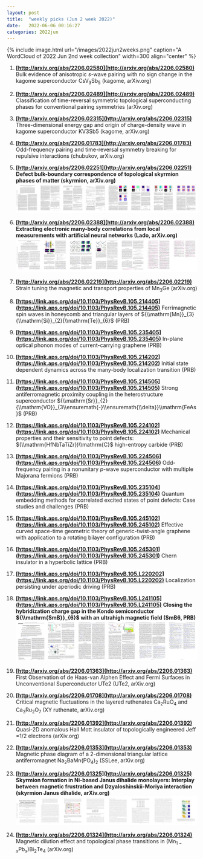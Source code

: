 ```yaml
---
layout: post
title:  "weekly picks (Jun 2 week 2022)"
date:   2022-06-06 00:16:27
categories: 2022jun
---
```


{% include image.html url="/images/2022jun2weeks.png" caption="A WordCloud of 2022 Jun 2nd week collection" width=300 align="center" %}



1. **[http://arxiv.org/abs/2206.02580](http://arxiv.org/abs/2206.02580)** Bulk evidence of anisotropic $s$-wave pairing with no sign change in the kagome superconductor CsV$_3$Sb$_5$ (kagome, arXiv.org)

1. **[http://arxiv.org/abs/2206.02489](http://arxiv.org/abs/2206.02489)** Classification of time-reversal symmetric topological superconducting phases for conventional pairing symmetries (arXiv.org)

1. **[http://arxiv.org/abs/2206.02315](http://arxiv.org/abs/2206.02315)** Three-dimensional energy gap and origin of charge-density wave in kagome superconductor KV3Sb5 (kagome, arXiv.org)

1. **[http://arxiv.org/abs/2206.01783](http://arxiv.org/abs/2206.01783)** Odd-frequency pairing and time-reversal symmetry breaking for repulsive interactions (chubukov, arXiv.org)

1. **[http://arxiv.org/abs/2206.02251](http://arxiv.org/abs/2206.02251)** **Defect bulk-boundary correspondence of topological skyrmion phases of matter (skyrmion, arXiv.org)** ![](/images/2206.02251.pdf.jpg)

1. **[http://arxiv.org/abs/2206.02388](http://arxiv.org/abs/2206.02388)** **Extracting electronic many-body correlations from local measurements with artificial neural networks (Lado, arXiv.org)** ![](/images/2206.02388.pdf.jpg)

1. **[http://arxiv.org/abs/2206.02219](http://arxiv.org/abs/2206.02219)** Strain tuning the magnetic and transport properties of Mn$_3$Ge (arXiv.org)



1. **[https://link.aps.org/doi/10.1103/PhysRevB.105.214405](https://link.aps.org/doi/10.1103/PhysRevB.105.214405)** Ferrimagnetic spin waves in honeycomb and triangular layers of ${\\mathrm{Mn}}_{3}{\\mathrm{Si}}_{2}{\\mathrm{Te}}_{6}$ (PRB)

1. **[https://link.aps.org/doi/10.1103/PhysRevB.105.235405](https://link.aps.org/doi/10.1103/PhysRevB.105.235405)** In-plane optical phonon modes of current-carrying graphene (PRB)

1. **[https://link.aps.org/doi/10.1103/PhysRevB.105.214202](https://link.aps.org/doi/10.1103/PhysRevB.105.214202)** Initial state dependent dynamics across the many-body localization transition (PRB)

1. **[https://link.aps.org/doi/10.1103/PhysRevB.105.214505](https://link.aps.org/doi/10.1103/PhysRevB.105.214505)** Strong antiferromagnetic proximity coupling in the heterostructure superconductor ${\\mathrm{Sr}}_{2}{\\mathrm{VO}}_{3\\ensuremath{-}\\ensuremath{\\delta}}\\mathrm{FeAs}$ (PRB)

1. **[https://link.aps.org/doi/10.1103/PhysRevB.105.224102](https://link.aps.org/doi/10.1103/PhysRevB.105.224102)** Mechanical properties and their sensitivity to point defects: $(\\mathrm{HfNbTaTiZr})\\mathrm{C}$ high-entropy carbide (PRB)

1. **[https://link.aps.org/doi/10.1103/PhysRevB.105.224506](https://link.aps.org/doi/10.1103/PhysRevB.105.224506)** Odd-frequency pairing in a nonunitary $p$-wave superconductor with multiple Majorana fermions (PRB)

1. **[https://link.aps.org/doi/10.1103/PhysRevB.105.235104](https://link.aps.org/doi/10.1103/PhysRevB.105.235104)** Quantum embedding methods for correlated excited states of point defects: Case studies and challenges (PRB)

1. **[https://link.aps.org/doi/10.1103/PhysRevB.105.245102](https://link.aps.org/doi/10.1103/PhysRevB.105.245102)** Effective curved space-time geometric theory of generic-twist-angle graphene with application to a rotating bilayer configuration (PRB)

1. **[https://link.aps.org/doi/10.1103/PhysRevB.105.245301](https://link.aps.org/doi/10.1103/PhysRevB.105.245301)** Chern insulator in a hyperbolic lattice (PRB)

1. **[https://link.aps.org/doi/10.1103/PhysRevB.105.L220202](https://link.aps.org/doi/10.1103/PhysRevB.105.L220202)** Localization persisting under aperiodic driving (PRB)

1. **[https://link.aps.org/doi/10.1103/PhysRevB.105.L241105](https://link.aps.org/doi/10.1103/PhysRevB.105.L241105)** **Closing the hybridization charge gap in the Kondo semiconductor ${\\mathrm{SmB}}_{6}$ with an ultrahigh magnetic field (SmB6, PRB)** ![](/images/PhysRevB.105.L241105.pdf.jpg)



1. **[http://arxiv.org/abs/2206.01363](http://arxiv.org/abs/2206.01363)** First Observation of de Haas-van Alphen Effect and Fermi Surfaces in Unconventional Superconductor UTe2 (UTe2, arXiv.org)

1. **[http://arxiv.org/abs/2206.01708](http://arxiv.org/abs/2206.01708)** Critical magnetic fluctuations in the layered ruthenates Ca$_2$RuO$_4$ and Ca$_3$Ru$_2$O$_7$ (XY ruthenate, arXiv.org)

1. **[http://arxiv.org/abs/2206.01392](http://arxiv.org/abs/2206.01392)** Quasi-2D anomalous Hall Mott insulator of topologically engineered Jeff =1/2 electrons (arXiv.org)

1. **[http://arxiv.org/abs/2206.01353](http://arxiv.org/abs/2206.01353)** Magnetic phase diagram of a 2-dimensional triangular lattice antiferromagnet Na$_2$BaMn(PO$_4$)$_2$ (SSLee, arXiv.org)

1. **[http://arxiv.org/abs/2206.01325](http://arxiv.org/abs/2206.01325)** **Skyrmion formation in Ni-based Janus dihalide monolayers: Interplay between magnetic frustration and Dzyaloshinskii-Moriya interaction (skyrmion Janus dihalide, arXiv.org)** ![](/images/2206.01325.pdf.jpg)

1. **[http://arxiv.org/abs/2206.01324](http://arxiv.org/abs/2206.01324)** Magnetic dilution effect and topological phase transitions in (Mn$_{1-x}$Pb$_x$)Bi$_2$Te$_4$ (arXiv.org)
